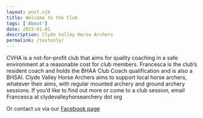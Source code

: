 ```yaml
---
layout: post.njk
title: Welcome to the Club
tags: ['About'] 
date: 2023-01-01
description: Clyde Valley Horse Archers
permalink: /textonly/
---
```


CVHA is a not-for-profit club that aims for quality coaching in a safe environment at a reasonable cost for club members. Francesca is the club’s resident coach and holds the BHAA Club Coach qualification and is also a BHSAI. Clyde Valley Horse Archers aims to support local horse archers, whatever their aims, with regular mounted archery and ground archery sessions. 
If you’d like to find out more or come to a club session, email Francesca at clydevalleyhorsearchery dot org

Or contact us via our [Facebook page](https://m.facebook.com/profile.php?id=100092105130986&eav=AfYaEyRFLDE8B4r0Xgs4ujz_xHkf-kHR7O-IVTLB9Pu-y2qIgIrZfYPGgGEDN2b3K24&tsid=0.8913046025426908&source=result)

